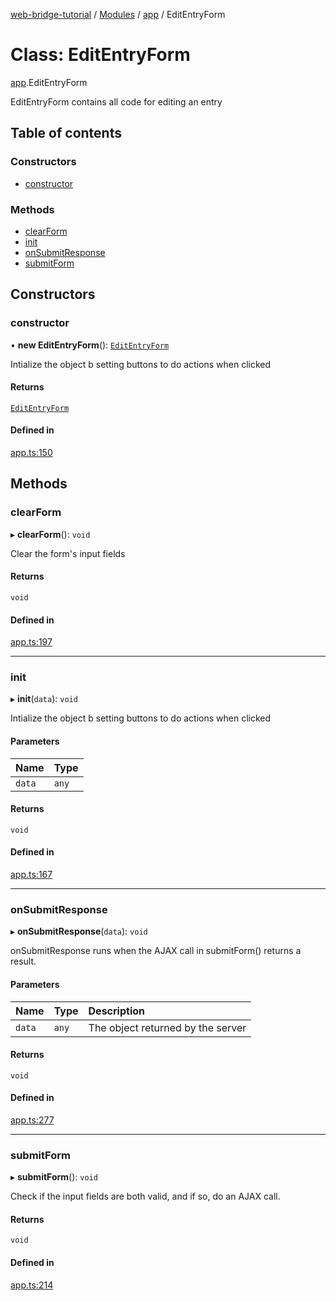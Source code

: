 [web-bridge-tutorial](../README.md) / [Modules](../modules.md) / [app](../modules/app.md) / EditEntryForm

# Class: EditEntryForm

[app](../modules/app.md).EditEntryForm

EditEntryForm contains all code for editing an entry

## Table of contents

### Constructors

- [constructor](app.EditEntryForm.md#constructor)

### Methods

- [clearForm](app.EditEntryForm.md#clearform)
- [init](app.EditEntryForm.md#init)
- [onSubmitResponse](app.EditEntryForm.md#onsubmitresponse)
- [submitForm](app.EditEntryForm.md#submitform)

## Constructors

### constructor

• **new EditEntryForm**(): [`EditEntryForm`](app.EditEntryForm.md)

Intialize the object b setting buttons to do actions
when clicked

#### Returns

[`EditEntryForm`](app.EditEntryForm.md)

#### Defined in

[app.ts:150](https://bitbucket.org/sml3/cse216_sp24_team_21/src/f28616e/web/app.ts#lines-150)

## Methods

### clearForm

▸ **clearForm**(): `void`

Clear the form's input fields

#### Returns

`void`

#### Defined in

[app.ts:197](https://bitbucket.org/sml3/cse216_sp24_team_21/src/f28616e/web/app.ts#lines-197)

___

### init

▸ **init**(`data`): `void`

Intialize the object b setting buttons to do actions
when clicked

#### Parameters

| Name | Type |
| :------ | :------ |
| `data` | `any` |

#### Returns

`void`

#### Defined in

[app.ts:167](https://bitbucket.org/sml3/cse216_sp24_team_21/src/f28616e/web/app.ts#lines-167)

___

### onSubmitResponse

▸ **onSubmitResponse**(`data`): `void`

onSubmitResponse runs when the AJAX call in submitForm() returns a
result.

#### Parameters

| Name | Type | Description |
| :------ | :------ | :------ |
| `data` | `any` | The object returned by the server |

#### Returns

`void`

#### Defined in

[app.ts:277](https://bitbucket.org/sml3/cse216_sp24_team_21/src/f28616e/web/app.ts#lines-277)

___

### submitForm

▸ **submitForm**(): `void`

Check if the input fields are both valid, and if so, do an AJAX call.

#### Returns

`void`

#### Defined in

[app.ts:214](https://bitbucket.org/sml3/cse216_sp24_team_21/src/f28616e/web/app.ts#lines-214)

